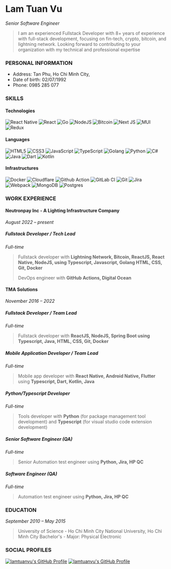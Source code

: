 # Lam Tuan Vu
*Senior Software Engineer*
>I am an experienced Fullstack Developer with 8+ years of experience with full-stack development, focusing on fin-tech, crypto, bitcoin, and lightning network. Looking forward to contributing to your organization
with my technical and professional expertise

### PERSONAL INFORMATION

* Address: Tan Phu, Ho Chi Minh City,
* Date of birth: 02/07/1992
* Phone: 0985 285 077

### SKILLS
#### Technologies
![React Native](https://img.shields.io/badge/react_native-%2320232a.svg?style=for-the-badge&logo=react&logoColor=%2361DAFB)
![React](https://img.shields.io/badge/react-%2320232a.svg?style=for-the-badge&logo=react&logoColor=%2361DAFB)
![Go](https://img.shields.io/badge/go-%2300ADD8.svg?style=for-the-badge&logo=go&logoColor=white)
![NodeJS](https://img.shields.io/badge/node.js-6DA55F?style=for-the-badge&logo=node.js&logoColor=white)
![Bitcoin](https://img.shields.io/static/v1?style=for-the-badge&message=Bitcoin&color=222222&logo=Bitcoin&logoColor=F7931A&label=)
![Next JS](https://img.shields.io/badge/Next-black?style=for-the-badge&logo=next.js&logoColor=white)
![MUI](https://img.shields.io/badge/MUI-%230081CB.svg?style=for-the-badge&logo=material-ui&logoColor=white)
![Redux](https://img.shields.io/badge/redux-%23593d88.svg?style=for-the-badge&logo=redux&logoColor=white)

<!-- 

-->
#### Languages
![HTML5](https://img.shields.io/badge/html5-%23E34F26.svg?style=for-the-badge&logo=html5&logoColor=white)
![CSS3](https://img.shields.io/badge/css3-%231572B6.svg?style=for-the-badge&logo=css3&logoColor=white)
![JavaScript](https://img.shields.io/badge/javascript-%23323330.svg?style=for-the-badge&logo=javascript&logoColor=%23F7DF1E)
![TypeScript](https://img.shields.io/badge/typescript-%23007ACC.svg?style=for-the-badge&logo=typescript&logoColor=white)
![Golang](https://img.shields.io/badge/Go-00ADD8?style=for-the-badge&logo=go&logoColor=white)
![Python](https://img.shields.io/badge/python-3670A0?style=for-the-badge&logo=python&logoColor=ffdd54)
![C#](https://img.shields.io/badge/c%23-%23239120.svg?style=for-the-badge&logo=c-sharp&logoColor=white)
![Java](https://img.shields.io/badge/java-%23ED8B00.svg?style=for-the-badge&logo=java&logoColor=white)
![Dart](https://img.shields.io/badge/dart-%230175C2.svg?style=for-the-badge&logo=dart&logoColor=white)
![Kotlin](https://img.shields.io/badge/kotlin-%230095D5.svg?style=for-the-badge&logo=kotlin&logoColor=white)

#### Infrastructures
![Docker](https://img.shields.io/badge/docker-%230db7ed.svg?style=for-the-badge&logo=docker&logoColor=white)
![Cloudflare](https://img.shields.io/badge/Cloudflare-F38020?style=for-the-badge&logo=Cloudflare&logoColor=white)
![Github Action](https://img.shields.io/badge/GitHub_Actions-2088FF?style=for-the-badge&logo=github-actions&logoColor=white)
![GitLab CI](https://img.shields.io/badge/GitLabCI-%23181717.svg?style=for-the-badge&logo=gitlab&logoColor=white)
![Git](https://img.shields.io/badge/git-%23F05033.svg?style=for-the-badge&logo=git&logoColor=white)
![Jira](https://img.shields.io/badge/jira-%230A0FFF.svg?style=for-the-badge&logo=jira&logoColor=white)
![Webpack](https://img.shields.io/badge/webpack-%238DD6F9.svg?style=for-the-badge&logo=webpack&logoColor=black)
![MongoDB](https://img.shields.io/badge/MongoDB-%234ea94b.svg?style=for-the-badge&logo=mongodb&logoColor=white)
![Postgres](https://img.shields.io/badge/postgres-%23316192.svg?style=for-the-badge&logo=postgresql&logoColor=white)


### WORK EXPERIENCE

#### Neutronpay Inc - A Lighting Infrastructure Company

*August 2022 – present*

##### Fullstack Developer / Tech Lead

*Full-time* <br />
> Fullstack developer with **Lightning Network, Bitcoin, ReactJS, React Native, NodeJS, using Typescript, Javascript, Golang HTML, CSS, Git, Docker**
> 
> DevOps engineer with **GitHub Actions, Digital Ocean**

#### TMA Solutions

*November 2016 – 2022*

##### Fullstack Developer / Team Lead

*Full-time* <br />
> Fullstack developer with **ReactJS, NodeJS, Spring Boot using Typescript, Java, HTML, CSS, Git, Docker**

##### Mobile Application Developer / Team Lead

*Full-time* <br />
> Mobile app developer with **React Native, Android Native, Flutter** using **Typescript, Dart, Kotlin, Java**

##### Python/Typescript Developer

*Full-time* <br />
> Tools developer with **Python** (for package management tool development) and **Typescript** (for visual studio code extension development)

##### Senior Software Engineer (QA)

*Full-time* <br />
> Senior Automation test engineer using **Python, Jira, HP QC**

##### Software Engineer (QA)

*Full-time* <br />
> Automation test engineer using **Python, Jira, HP QC**

<!--### NOTABLE PROJECTS

#### Robot Control System

*Jan 2021 – Current*

- **Role**: Fullstack developer - Team Lead
- **Team size**: 4
- **Tech stacks**: ReactJS, NodeJS, ROS, ROSLibJS, EaselJS, Websocket, Docker, Git
- **Stakeholders**: Product Owner (Director), ROS developers, Web developers
- **Report to**: Product Owner

  *A Single Page Application used to **Control, Manage, Monitor and Headless Configure** a Mobile Robot using ROSLibJS,
  ReactJS and NodeJS technologies*

#### Vesoir - Online Shopping Social Network

*Oct 2021 – Current*

- **Role**: Fullstack developer - Team Lead
- **Team size**: 3
- **Tech stacks**: Flutter, NodeJS, Firebase, Firestore, Google Cloud Function, Typesense, Git
- **Stakeholders**: Product Owner, Mobile developer, Backend developer
- **Report to**: Product Owner

  *A fashion social network with online shopping functionality where people can find great outfits from their idols as
  well as process to buy those items if they want*

#### Pocket Tutor - Online Tutoring Platform

*Jul 2021 – Dec 2021*

- **Role**: Mobile developer, Team Lead
- **Team size**: 5
- **Tech stacks**: React Native, ReactJS, NodeJS, Git, Docker, Twilio, Websocket
- **Stakeholders**: Product Owner, Mobile developers, Web developers, Backend developers, BA, Designer
- **Report to**: Product Owner

  *An online learning social network where students can post their questions, qualified teacher (Tutor) can answer the
  question then receive their allowance using **React Native** with **New Feeds, Chat, Video Call** features*

#### V-health - Health care system

*May 2021 – Oct 2021*

- **Role**: Backend developer - Team Lead
- **Team size**: 5 (Project Size: 30)
- **Tech stacks**: Java (Sprint Boot), Flutter, VueJS, Docker, Git
- **Stakeholders**: Product Owner, Project Manager, BA, UI/UX Design, Mobile developers, Web developers
- **Report to**: Project Manager

  *A Health care platform where patient can track their health index, doctor can monitor biometric index. System can
  notify doctor, patient's relative once the biometric values reaches warning boundary*

#### Edigi store's tour guide

*Jul 2020 – Dec 2020*

- **Role**: Android developer - Team Lead
- **Team size**: 2
- **Tech stacks**: Android Native, Git
- **Stakeholders**: Product Manager, Mobile developers
- **Report to**: Product Manager

  *An Android application that controls a mobile robot to act like a tour guide at a shopping store*

#### Face mask detection

*Jan 2020 – Jul 2020*

- **Role**: Mobile developer
- **Team size**: 1
- **Tech stacks**: React Native, Android Native, Git
- **Stakeholders**: Product Owner, Mobile developers
- **Report to**: Product Owner

  *A mobile application runs on iOS/Android device, predicts the realtime image to detect the existing of mask on human
  face*

#### Smart Sauna

*January 2020 – April 2020*

- **Role**: Mobile developer
- **Team size**: 3
- **Tech stacks**: React Native, Git, Thingsboard (IOT platform)
- **Stakeholders**: Product Owner, Mobile developer, Designer, Embedded developer
- **Report to**: Product Owner

  *An IOT control system where the mobile app can **Configure, Control, Monitor** iot device using Thingsboard platform*
-->
### EDUCATION

*September 2010 – May 2015*

  >University of Science - Ho Chi Minh City National University, Ho Chi Minh City Bachelor's
    - Major: Physical Electronic

### SOCIAL PROFILES

[![lamtuanvu's GitHub Profile](https://img.shields.io/badge/github-%23121011.svg?style=for-the-badge&logo=github&logoColor=white)](https://github.com/lamtuanvu)
[![lamtuanvu's GitHub Profile](https://img.shields.io/badge/LinkedIn-0077B5?style=for-the-badge&logo=linkedin&logoColor=white)](https://www.linkedin.com/in/lamtuanvu/)



<!--
**lamtuanvu/lamtuanvu** is a ✨ _special_ ✨ repository because its `README.md` (this file) appears on your GitHub profile.

Here are some ideas to get you started:

- 🔭 I’m currently working on ...
- 🌱 I’m currently learning ...
- 👯 I’m looking to collaborate on ...
- 🤔 I’m looking for help with ...
- 💬 Ask me about ...
- 📫 How to reach me: ...
- 😄 Pronouns: ...
- ⚡ Fun fact: ...
-->
